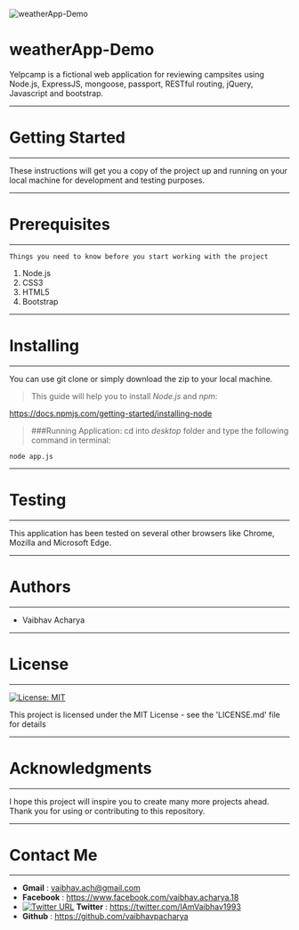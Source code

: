 ![weatherApp-Demo](https://github.com/vamsimarrapu0/node-WeatherApp/blob/master/screencapture-weathernow-app-herokuapp-1503445616228.png?raw=true)
# weatherApp-Demo
Yelpcamp is a fictional web application for reviewing campsites using Node.js, ExpressJS, mongoose, passport, RESTful routing, jQuery, Javascript and bootstrap.
*** 
# Getting Started
***
These instructions will get you a copy of the project up and running on your local machine for development and testing purposes.

***
# Prerequisites
***
```
Things you need to know before you start working with the project
```
1. Node.js
2. CSS3
3. HTML5
4. Bootstrap

 
***
# Installing
***
You can use git clone or simply download the zip to your local machine.
>This guide will help you to install *Node.js* and *npm*:
>
https://docs.npmjs.com/getting-started/installing-node

>###Running Application:
 >cd into *desktop* folder and type the following command in terminal:
```
node app.js
```


***
# Testing
***
This application has been tested on several other browsers like Chrome, Mozilla and Microsoft Edge.

***
# Authors
***
* Vaibhav Acharya

***
# License
***
[![License: MIT](https://img.shields.io/badge/License-MIT-yellow.svg)](https://opensource.org/licenses/MIT)

This project is licensed under the MIT License - see the 'LICENSE.md' file for details

***
# Acknowledgments
***

I hope this project will inspire you to create many more projects ahead.
Thank you for using or contributing to this repository.

***
# Contact Me
***
- **Gmail**			:	vaibhav.ach@gmail.com
- **Facebook**		:	https://www.facebook.com/vaibhav.acharya.18
- [![Twitter URL](https://img.shields.io/twitter/url/http/shields.io.svg?style=social)]() **Twitter**		:	https://twitter.com/IAmVaibhav1993
- **Github**		:	https://github.com/vaibhavpacharya
